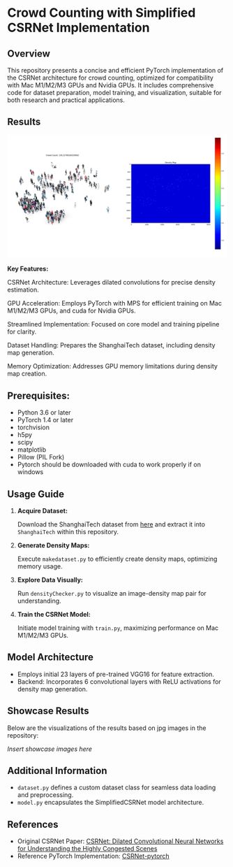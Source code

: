 # Crowd Counting with Simplified CSRNet Implementation

## Overview

This repository presents a concise and efficient PyTorch implementation of the CSRNet architecture for crowd counting, optimized for compatibility with Mac M1/M2/M3 GPUs and Nvidia GPUs. It includes comprehensive code for dataset preparation, model training, and visualization, suitable for both research and practical applications.

## Results

![Result](Results/Result.png)

**Key Features:**

CSRNet Architecture: Leverages dilated convolutions for precise density estimation.

GPU Acceleration: Employs PyTorch with MPS for efficient training on Mac M1/M2/M3 GPUs, and cuda for Nvidia GPUs.

Streamlined Implementation: Focused on core model and training pipeline for clarity.

Dataset Handling: Prepares the ShanghaiTech dataset, including density map generation.

Memory Optimization: Addresses GPU memory limitations during density map creation.

## Prerequisites:

- Python 3.6 or later
- PyTorch 1.4 or later
- torchvision
- h5py
- scipy
- matplotlib
- Pillow (PIL Fork)
- Pytorch should be downloaded with cuda to work properly if on windows

## Usage Guide

1. **Acquire Dataset:**

   Download the ShanghaiTech dataset from [here](https://paperswithcode.com/dataset/shanghaitech) and extract it into `ShanghaiTech` within this repository.

2. **Generate Density Maps:**

   Execute `makedataset.py` to efficiently create density maps, optimizing memory usage.

3. **Explore Data Visually:**

   Run `densityChecker.py` to visualize an image-density map pair for understanding.

4. **Train the CSRNet Model:**

   Initiate model training with `train.py`, maximizing performance on Mac M1/M2/M3 GPUs.

## Model Architecture

- Employs initial 23 layers of pre-trained VGG16 for feature extraction.
- Backend: Incorporates 6 convolutional layers with ReLU activations for density map generation.

## Showcase Results

Below are the visualizations of the results based on jpg images in the repository:

*Insert showcase images here*

## Additional Information

- `dataset.py` defines a custom dataset class for seamless data loading and preprocessing.
- `model.py` encapsulates the SimplifiedCSRNet model architecture.

## References

- Original CSRNet Paper: [CSRNet: Dilated Convolutional Neural Networks for Understanding the Highly Congested Scenes](https://arxiv.org/abs/1802.10062)
- Reference PyTorch Implementation: [CSRNet-pytorch](https://github.com/leeyeehoo/CSRNet-pytorch)

